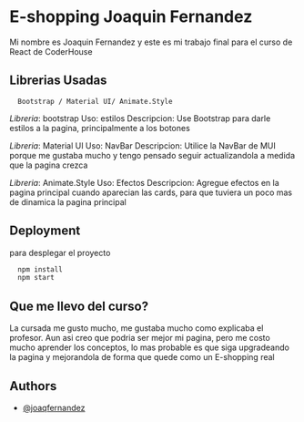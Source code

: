 
# E-shopping Joaquin Fernandez

Mi nombre es Joaquin Fernandez y este es mi trabajo final para el curso de React de CoderHouse

## Librerias Usadas

```http
  Bootstrap / Material UI/ Animate.Style
```

*Libreria*: bootstrap
Uso: estilos
Descripcion: Use Bootstrap para darle estilos a la pagina, principalmente a los botones

*Libreria*: Material UI
Uso: NavBar
Descripcion: Utilice la NavBar de MUI porque me gustaba mucho y tengo pensado seguir actualizandola a medida que la pagina crezca

*Libreria*: Animate.Style
Uso: Efectos
Descripcion: Agregue efectos en la pagina principal cuando aparecian las cards, para que tuviera un poco mas de dinamica la pagina principal


## Deployment

para desplegar el proyecto
```bash
  npm install
  npm start
```


## Que me llevo del curso?

La cursada me gusto mucho, me gustaba mucho como explicaba el profesor. Aun asi creo que podria ser mejor mi pagina, pero me costo mucho aprender los conceptos, lo mas probable es que siga upgradeando la pagina y mejorandola de forma que quede como un E-shopping real

## Authors

- [@joaqfernandez](https://github.com/joaqfernandez)


